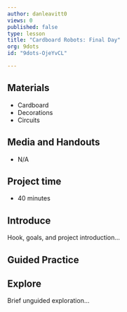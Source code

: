 ```yaml
---
author: danleavitt0
views: 0
published: false
type: lesson
title: "Cardboard Robots: Final Day"
org: 9dots
id: "9dots-OjeYvCL"

---
```


## Materials

- Cardboard
- Decorations
- Circuits

## Media and Handouts

- N/A

## Project time

- 40 minutes

## Introduce
Hook, goals, and project introduction...

## Guided Practice

## Explore
Brief unguided exploration...
